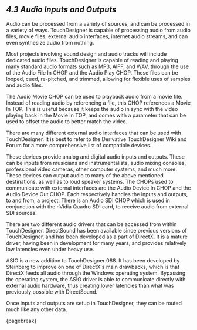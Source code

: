 
## *4.3 Audio Inputs and Outputs*

Audio can be processed from a variety of sources, and can be processed in a variety of ways. TouchDesigner is capable of processing audio from audio files, movie files, external audio interfaces, internet audio streams, and can even synthesize audio from nothing. 

Most projects involving sound design and audio tracks will include dedicated audio files. TouchDesigner is capable of reading and playing many standard audio formats such as MP3, AIFF, and WAV, through the use of the Audio File In CHOP and the Audio Play CHOP. These files can be looped, cued, re-pitched, and trimmed, allowing for flexible uses of samples and audio files.

The Audio Movie CHOP can be used to playback audio from a movie file. Instead of reading audio by referencing a file, this CHOP references a Movie In TOP. This is useful because it keeps the audio in sync with the video playing back in the Movie In TOP, and comes with a parameter that can be used to offset the audio to better match the video.

There are many different external audio interfaces that can be used with TouchDesigner. It is best to refer to the Derivative TouchDesigner Wiki and Forum for a more comprehensive list of compatible devices. 

These devices provide analog and digital audio inputs and outputs. These can be inputs from musicians and instrumentalists, audio mixing consoles, professional video cameras, other computer systems, and much more. These devices can output audio to many of the above mentioned destinations, as well as to loud speaker systems. The CHOPs used to communicate with external interfaces are the Audio Device In CHOP and the Audio Device Out CHOP. Each respectively handles the inputs and outputs, to and from, a project. There is an Audio SDI CHOP which is used in conjunction with the nVidia Quadro SDI card, to receive audio from external SDI sources. 

There are two different audio drivers that can be accessed from within TouchDesigner. DirectSound has been available since previous versions of TouchDesigner, and has been developed as a part of DirectX. It is a mature driver, having been in development for many years, and provides relatively low latencies even under heavy use. 

ASIO is a new addition to TouchDesigner 088. It has been developed by Steinberg to improve on one of DirectX's main drawbacks, which is that DirectX feeds all audio through the Windows operating system. Bypassing the operating system, the ASIO driver is able to communicate directly with external audio hardware, thus creating lower latencies than what was previously possible with DirectSound.

Once inputs and outputs are setup in TouchDesigner, they can be routed much like any other data. 

{pagebreak}